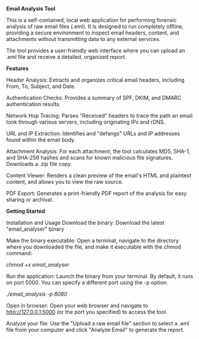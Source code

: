 **Email Analysis Tool**

This is a self-contained, local web application for performing forensic analysis of raw email files (.eml). It is designed to run completely offline, providing a secure environment to inspect email headers, content, and attachments without transmitting data to any external services.

The tool provides a user-friendly web interface where you can upload an .eml file and receive a detailed, organized report.




**Features**

Header Analysis: Extracts and organizes critical email headers, including From, To, Subject, and Date.

Authentication Checks: Provides a summary of SPF, DKIM, and DMARC authentication results.

Network Hop Tracing: Parses "Received" headers to trace the path an email took through various servers, including originating IPs and rDNS.

URL and IP Extraction: Identifies and "defangs" URLs and IP addresses found within the email body.

Attachment Analysis: For each attachment, the tool calculates MD5, SHA-1, and SHA-256 hashes and scans for known malicious file signatures. Downloads a .zip file copy.

Content Viewer: Renders a clean preview of the email's HTML and plaintext content, and allows you to view the raw source.

PDF Export: Generates a print-friendly PDF report of the analysis for easy sharing or archival.




**Getting Started**

Installation and Usage
Download the binary: Download the latest "email_analyser" binary

Make the binary executable: Open a terminal, navigate to the directory where you downloaded the file, and make it executable with the chmod command:

_chmod +x email_analyser_

Run the application: Launch the binary from your terminal. By default, it runs on port 5000. You can specify a different port using the -p option:

_./email_analysis -p 8080_

Open in browser: Open your web browser and navigate to http://127.0.0.1:5000 (or the port you specified) to access the tool.

Analyze your file: Use the "Upload a raw email file" section to select a .eml file from your computer and click "Analyze Email" to generate the report.
